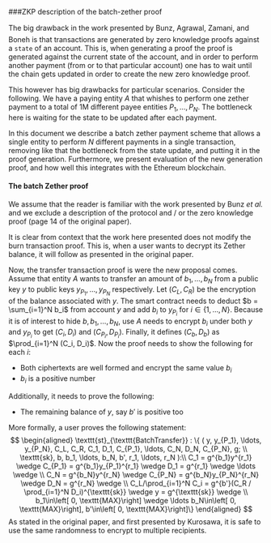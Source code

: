 ###ZKP description of the batch-zether proof

The big drawback in the work presented by Bunz, Agrawal, Zamani, and Boneh is that transactions are generated by zero knowledge proofs against a `state` of an account. This is, when generating a proof the proof is generated against the current state of the account, and in order to perform another payment (from or to that particular account) one has to wait until the chain gets updated in order to create the new zero knowledge proof. 

This however has big drawbacks for particular scenarios. Consider the following. We have a paying entity $A$ that whishes to perform one zether payment to a total of 1M different payee entities $P_1, \ldots, P_N$. The bottleneck here is waiting for the state to be updated after each payment. 

In this document we describe a batch zether payment scheme that allows a single entity to perform $N$ different payments in a single transaction, removing like that the bottleneck from the state update, and putting it in the proof generation. Furthermore, we present evaluation of the new generation proof, and how well this integrates with the Ethereum blockchain. 



#### The batch Zether proof

We assume that the reader is familiar with the work presented by Bunz _et al._ and we exclude a description of the protocol and / or the zero knowledge proof (page 14 of the original paper). 

It is clear from context that the work here presented does not modify the burn transaction proof. This is, when a user wants to decrypt its Zether balance, it will follow as presented in the original paper. 

Now, the transfer transaction proof is were the new proposal comes. Assume that entity $A$ wants to transfer an amount of $b_1, \ldots, b_N$ from a public key $y$ to public keys $y_{P_1}, \ldots, y_{P_N}$ respectively. Let $(C_L, C_R)$ be the encryption of the balance associated with $y$. The smart contract needs to deduct $b = \sum_{i=1}^N b_i$ from account $y$ and add $b_i$ to $y_{P_i}$ for $i \in \{1, \ldots, N\}$. Because it is of interest to hide $b, b_1, \ldots, b_N$, use $A$ needs to encrypt $b_i$ under both $y$ and $y_{P_i}$ to get $(C_i, D_i)$ and $(C_{P_i}, D_{P_i})$. Finally, it defines $(C_b, D_b)$ as $\prod_{i=1}^N (C_i, D_i)$. Now the proof needs to show the following for each $i​$: 

* Both ciphertexts are well formed and encrypt the same value $b_i$
* $b_i$ is a positive number

Additionally, it needs to prove the following:

* The remaining balance of $y$, say $b'$ is positive too

More formally, a user proves the following statement:
$$
\begin{aligned}
\texttt{st}_{\texttt{BatchTransfer}} : \{
(
y, y_{P_1}, \ldots, y_{P_N}, C_L, C_R, C_1, D_1, C_{P_1}, \ldots, C_N, D_N, C_{P_N}, g; \\ 
\texttt{sk}, b, b_1, \ldots, b_N, b', r_1, \ldots, r_N
):\\
C_1 = g^{b_1}y^{r_1} \wedge C_{P_1} = g^{b_1}y_{P_1}^{r_1} \wedge D_1 = g^{r_1} \wedge \ldots \wedge \\
C_N = g^{b_N}y^{r_N} \wedge C_{P_N} = g^{b_N}y_{P_N}^{r_N} \wedge D_N = g^{r_N} \wedge \\
C_L/\prod_{i=1}^N C_i = g^{b'}(C_R / \prod_{i=1}^N D_i)^{\texttt{sk}} \wedge y = g^{\texttt{sk}} \wedge \\
b_1\in\left[ 0, \texttt{MAX}\right] \wedge \ldots b_N\in\left[ 0, \texttt{MAX}\right], b'\in\left[ 0, \texttt{MAX}\right]\}
\end{aligned}
$$
As stated in the original paper, and first presented by Kurosawa, it is safe to use the same randomness to encrypt to multiple recipients. 

